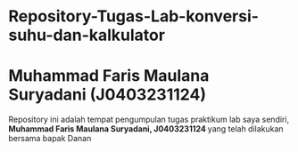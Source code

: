 # Repository-Tugas-Lab-konversi-suhu-dan-kalkulator
<h1> Muhammad Faris Maulana Suryadani (J0403231124) </h1>
<p> Repository ini adalah tempat pengumpulan tugas praktikum lab saya sendiri, <b>Muhammad Faris Maulana Suryadani, J0403231124 </b> yang telah dilakukan bersama bapak Danan </p>
